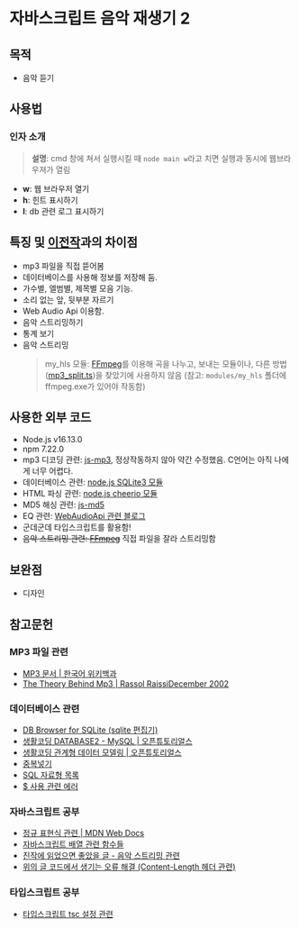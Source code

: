 # 자바스크립트 음악 재생기 2

## 목적

- 음악 듣기

## 사용법

### 인자 소개

> **설명**: cmd 창에 쳐서 실행시킬 때  `node main w`라고 치면 실행과 동시에 웹브라우져가 열림
- **w**: 웹 브라우저 열기
- **h**: 힌트 표시하기
- **l**: db 관련 로그 표시하기

## 특징 및 [이전작](https://github.com/esctabcapslock/Js_Music_Player)과의 차이점

- mp3 파일을 직접 뜯어봄
- 데이터베이스를 사용해 정보를 저장해 둠.
- 가수별, 엘범별, 제목별 모음 기능.
- 소리 없는 앞, 뒷부분 자르기
- Web Audio Api 이용함.
- 음악 스트리밍하기
- 통계 보기
- 음악 스트리밍 
    > my_hls 모듈: [FFmpeg](https://ffmpeg.org/)를 이용해 곡을 나누고, 보내는 모듈이나, 다른 방법([mp3_split.ts](https://github.com/esctabcapslock/Js_Music_Player_2/blob/main/modules/mp3_split.ts))을 찾았기에 사용하지 않음 (참고: `modules/my_hls` 폴더에 ffmpeg.exe가 있어야 작동함)


## 사용한 외부 코드

- Node.js v16.13.0
- npm 7.22.0
- mp3 디코딩 관련: [js-mp3](https://github.com/soundbus-technologies/js-mp3), 정상작동하지 않아 약간 수정했음. C언어는 아직 나에게 너무 어렵다.
- 데이터베이스 관련: [node.js SQLite3 모듈](https://www.npmjs.com/package/sqlite3)
- HTML 파싱 관련: [node.js cheerio 모듈](https://www.npmjs.com/package/cheerio)
- MD5 해싱 관련: [js-md5](https://github.com/airingursb/js-md5)
- EQ 관련: [WebAudioApi 관련 블로그](https://evan-moon.github.io/2019/08/21/javascript-audio-effectors-practice/#delay-구현해보기md5)
- 군데군데 타입스크립트를 활용함!
- ~~음악 스트리밍 관련: [FFmpeg](https://ffmpeg.org/)~~ 직접 파일을 잘라 스트리밍함

## 보완점

- 디자인

## 참고문헌

### MP3 파일 관련

- [MP3 문서 | 한국어 위키백과](https://ko.wikipedia.org/wiki/MP3)
- [The Theory Behind Mp3 | Rassol RaissiDecember 2002](http://www.mp3-tech.org/programmer/docs/mp3_theory.pdf)

### 데이터베이스 관련

- [DB Browser for SQLite (sqlite 편집기)](https://sqlitebrowser.org)
- [생활코딩 DATABASE2 - MySQL | 오픈튜토리얼스](https://opentutorials.org/course/3161)
- [생활코딩 관계형 데이터 모델링 | 오픈튜토리얼스](https://opentutorials.org/course/3883)
- [중복넣기](https://stackoverflow.com/questions/19337029/insert-if-not-exists-statement-in-sqlite)
- [SQL 자료형 목록](https://stackoverflow.com/questions/19337029/insert-if-not-exists-statement-in-sqlite)
- [$ 사용 관련 에러](https://zepeh.tistory.com/396)


### 자바스크립트 공부

- [정규 표현식 관련 | MDN Web Docs](https://developer.mozilla.org/ko/docs/Web/JavaScript/Guide/Regular_Expressions)
- [자바스크립트 배열 관련 함수들](https://velog.io/@kjhoon0330/JS-배열-관련-함수-정리)
- [진작에 읽었으면 좋았을 글 - 음악 스트리밍 관련](https://minisp.tistory.com/9)
- [위의 글 코드에서 생기는 오류 해결 (Content-Length 헤더 관련)](https://stackoverflow.com/questions/53226595/streaming-audio-in-node-js-with-content-range)

### 타입스크립트 공부

- [타입스크립트 tsc 설정 관련](https://merrily-code.tistory.com/69)
